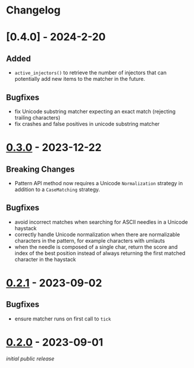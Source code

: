 # Changelog

# [0.4.0] - 2024-2-20

## Added

* `active_injectors()` to retrieve the number of injectors that can potentially add new items to the matcher in the future.

## Bugfixes

* fix Unicode substring matcher expecting an exact match (rejecting trailing characters)
* fix crashes and false positives in unicode substring matcher

# [0.3.0] - 2023-12-22

## **Breaking Changes**

* Pattern API method now requires a Unicode `Normalization` strategy in addition to a `CaseMatching` strategy.

## Bugfixes

* avoid incorrect matches when searching for ASCII needles in a Unicode haystack
* correctly handle Unicode normalization when there are normalizable characters in the pattern, for example characters with umlauts
* when the needle is composed of a single char, return the score and index
  of the best position instead of always returning the first matched character
  in the haystack

# [0.2.1] - 2023-09-02

## Bugfixes

* ensure matcher runs on first call to `tick`

# [0.2.0] - 2023-09-01

*initial public release*


[0.3.0]: https://github.com/helix-editor/nucleo/releases/tag/nucleo-v0.3.0
[0.2.1]: https://github.com/helix-editor/nucleo/releases/tag/nucleo-v0.2.1
[0.2.0]: https://github.com/helix-editor/nucleo/releases/tag/nucleo-v0.2.0
